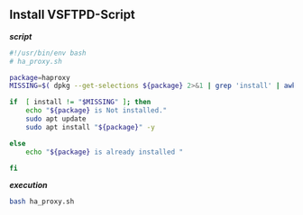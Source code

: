 ## Install VSFTPD-Script



**_script_**
```bash
#!/usr/bin/env bash
# ha_proxy.sh

package=haproxy
MISSING=$( dpkg --get-selections ${package} 2>&1 | grep 'install' | awk '{ print $2 }')

if  [ install != "$MISSING" ]; then
    echo "${package} is Not installed."
    sudo apt update
    sudo apt install "${package}" -y   

else
    echo "${package} is already installed "

fi
```

**_execution_**

```bash
bash ha_proxy.sh
```
